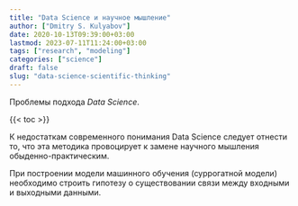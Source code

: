 ```yaml
---
title: "Data Science и научное мышление"
author: ["Dmitry S. Kulyabov"]
date: 2020-10-13T09:39:00+03:00
lastmod: 2023-07-11T11:24:00+03:00
tags: ["research", "modeling"]
categories: ["science"]
draft: false
slug: "data-science-scientific-thinking"
---
```


Проблемы подхода _Data Science_.

<!--more-->

{{< toc >}}

К недостаткам современного понимания Data Science следует отнести то, что эта методика провоцирует к замене научного мышления обыденно-практическим.

При построении модели машинного обучения (суррогатной модели) необходимо строить гипотезу о существовании связи между входными и выходными данными.
